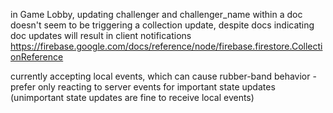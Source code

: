 in Game Lobby, updating challenger and challenger_name within a doc doesn't seem to be triggering a collection update, despite docs indicating doc updates will result in client notifications 
https://firebase.google.com/docs/reference/node/firebase.firestore.CollectionReference

currently accepting local events, which can cause rubber-band behavior - prefer only reacting to server events for important state updates (unimportant state updates are fine to receive local events)